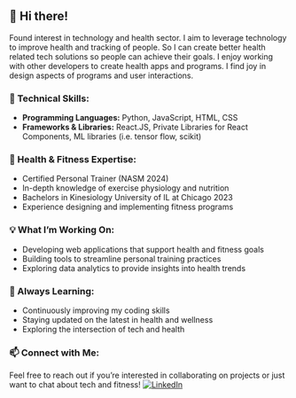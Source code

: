 ## 👋 Hi there!

Found interest in technology and health sector. I aim to leverage technology to improve health and tracking of people. So I can create better health related tech solutions so people can achieve their goals. I enjoy working with other developers to create health apps and programs. I find joy in design aspects of programs and user interactions.

### 🔧 Technical Skills:
- **Programming Languages:** Python, JavaScript, HTML, CSS
- **Frameworks & Libraries:** React.JS, Private Libraries for React Components, ML libraries (i.e. tensor flow, scikit)

### 💪 Health & Fitness Expertise:
- Certified Personal Trainer (NASM 2024)
- In-depth knowledge of exercise physiology and nutrition
- Bachelors in Kinesiology University of IL at Chicago 2023
- Experience designing and implementing fitness programs

### 💡 What I’m Working On:
- Developing web applications that support health and fitness goals
- Building tools to streamline personal training practices
- Exploring data analytics to provide insights into health trends

### 🌱 Always Learning:
- Continuously improving my coding skills
- Staying updated on the latest in health and wellness
- Exploring the intersection of tech and health

### 📫 Connect with Me:
Feel free to reach out if you’re interested in collaborating on projects or just want to chat about tech and fitness!
[![LinkedIn](https://img.shields.io/badge/LinkedIn-Profile-blue)](https://www.linkedin.com/in/arminkhorasani/)
